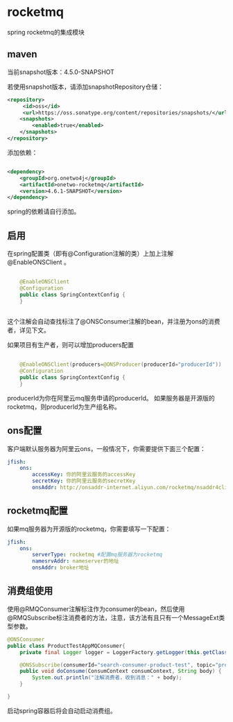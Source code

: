 # rocketmq
spring rocketmq的集成模块

## maven
当前snapshot版本：4.5.0-SNAPSHOT

若使用snapshot版本，请添加snapshotRepository仓储：
```xml
<repository>
     <id>oss</id>
     <url>https://oss.sonatype.org/content/repositories/snapshots/</url>
    <snapshots>
        <enabled>true</enabled>
    </snapshots>
</repository>   
```

添加依赖：   
```xml

<dependency>
    <groupId>org.onetwo4j</groupId>
    <artifactId>onetwo-rocketmq</artifactId>
    <version>4.6.1-SNAPSHOT</version>
</dependency>

```
spring的依赖请自行添加。

## 启用
在spring配置类（即有@Configuration注解的类）上加上注解@EnableONSClient 。
```java     
  
	@EnableONSClient
	@Configuration
	public class SpringContextConfig {
	}   
   
```
这个注解会自动查找标注了@ONSConsumer注解的bean，并注册为ons的消费者，详见下文。

如果项目有生产者，则可以增加producers配置
```java     
  
	@EnableONSClient(producers=@ONSProducer(producerId="producerId"))
	@Configuration
	public class SpringContextConfig {
	}   
```
producerId为你在阿里云mq服务申请的producerId。
如果服务器是开源版的rocketmq，则producerId为生产组名称。

## ons配置
客户端默认服务器为阿里云ons，一般情况下，你需要提供下面三个配置：
```yaml
jfish: 
    ons: 
        accessKey: 你的阿里云服务的accessKey
        secretKey: 你的阿里云服务的secretKey
        onsAddr: http://onsaddr-internet.aliyun.com/rocketmq/nsaddr4client-internet
```

## rocketmq配置
如果mq服务器为开源版的rocketmq，你需要填写一下配置：

```yaml
jfish: 
    ons: 
        serverType: rocketmq #配置mq服务器为rocketmq
        namesrvAddr: nameserver的地址
        onsAddr: broker地址
```

## 消费组使用
使用@RMQConsumer注解标注作为consumer的bean，然后使用@RMQSubscribe标注消费者的方法，注意，该方法有且只有一个MessageExt类型参数。
```java
@ONSConsumer
public class ProductTestAppMQConsumer{
	private final Logger logger = LoggerFactory.getLogger(this.getClass());

	@ONSSubscribe(consumerId="search-consumer-product-test", topic="product")
	public void doConsume(ConsumContext consumContext, String body) {
		System.out.println("注解消费者，收到消息：" + body);
	}

}
```
启动spring容器后将会自动启动消费组。
